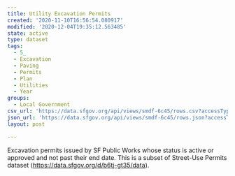 ```yaml
---
title: Utility Excavation Permits
created: '2020-11-10T16:56:54.080917'
modified: '2020-12-04T19:35:12.563485'
state: active
type: dataset
tags:
  - 5_
  - Excavation
  - Paving
  - Permits
  - Plan
  - Utilities
  - Year
groups:
  - Local Government
csv_url: 'https://data.sfgov.org/api/views/smdf-6c45/rows.csv?accessType=DOWNLOAD'
json_url: 'https://data.sfgov.org/api/views/smdf-6c45/rows.json?accessType=DOWNLOAD'
layout: post

---
```

Excavation permits issued by SF Public Works whose status is active or approved and not past their end date.  This is a subset of Street-Use Permits dataset (https://data.sfgov.org/d/b6tj-gt35/data).
